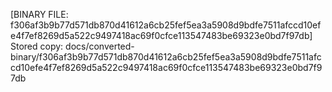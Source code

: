 [BINARY FILE: f306af3b9b77d571db870d41612a6cb25fef5ea3a5908d9bdfe7511afccd10efe4f7ef8269d5a522c9497418ac69f0cfce113547483be69323e0bd7f97db]
Stored copy: docs/converted-binary/f306af3b9b77d571db870d41612a6cb25fef5ea3a5908d9bdfe7511afccd10efe4f7ef8269d5a522c9497418ac69f0cfce113547483be69323e0bd7f97db
